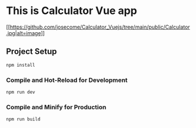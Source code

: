 # This is Calculator Vue app

 [[https://github.com/josecome/Calculator_Vuejs/tree/main/public/Calculator.jpg|alt=image]]

## Project Setup

```sh
npm install
```

### Compile and Hot-Reload for Development

```sh
npm run dev
```

### Compile and Minify for Production

```sh
npm run build
```
